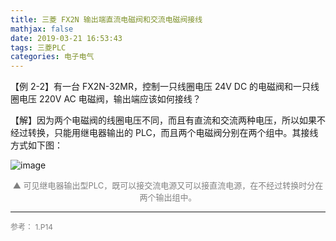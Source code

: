 ```yaml
---
title: 三菱 FX2N 输出端直流电磁阀和交流电磁阀接线
mathjax: false
date: 2019-03-21 16:53:43
tags: 三菱PLC
categories: 电子电气
---
```


 【例 2-2】有一台 FX2N-32MR，控制一只线圈电压 24V DC 的电磁阀和一只线圈电压 220V AC 电磁阀，输出端应该如何接线？

 <!--more-->

【解】因为两个电磁阀的线圈电压不同，而且有直流和交流两种电压，所以如果不经过转换，只能用继电器输出的 PLC，而且两个电磁阀分别在两个组中。其接线方式如下图：

![image](http://image.huvjie.com/190321-02_img01.jpg)


<div style="font-size:13px;color:gray;text-align:center">▲ 可见继电器输出型PLC，既可以接交流电源又可以接直流电源，在不经过转换时分在两个输出组中。</div>

<hr/>
<span style="color:gray;font-size:12px">
参考：
1.P14
</span>
